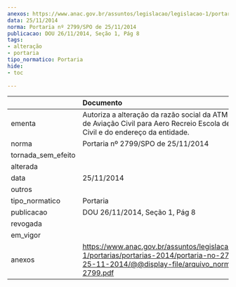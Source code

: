 ```yaml
---
anexos: https://www.anac.gov.br/assuntos/legislacao/legislacao-1/portarias/portarias-2014/portaria-no-2799-spo-de-25-11-2014/@@display-file/arquivo_norma/PA2014-2799.pdf
data: 25/11/2014
norma: Portaria nº 2799/SPO de 25/11/2014
publicacao: DOU 26/11/2014, Seção 1, Pág 8
tags:
- alteração
- portaria
tipo_normatico: Portaria
hide: 
- toc 
 
---
```


|                    | Documento                                                                                                                                                         |
|:-------------------|:------------------------------------------------------------------------------------------------------------------------------------------------------------------|
| ementa             | Autoriza a alteração da razão social da ATM Five Escola de Aviação Civil para Aero Recreio Escola de Aviação Civil e do endereço da entidade.                     |
| norma              | Portaria nº 2799/SPO de 25/11/2014                                                                                                                                |
| tornada_sem_efeito |                                                                                                                                                                   |
| alterada           |                                                                                                                                                                   |
| data               | 25/11/2014                                                                                                                                                        |
| outros             |                                                                                                                                                                   |
| tipo_normatico     | Portaria                                                                                                                                                          |
| publicacao         | DOU 26/11/2014, Seção 1, Pág 8                                                                                                                                    |
| revogada           |                                                                                                                                                                   |
| em_vigor           |                                                                                                                                                                   |
| anexos             | https://www.anac.gov.br/assuntos/legislacao/legislacao-1/portarias/portarias-2014/portaria-no-2799-spo-de-25-11-2014/@@display-file/arquivo_norma/PA2014-2799.pdf |